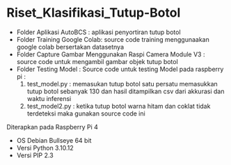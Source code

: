 # Riset_Klasifikasi_Tutup-Botol


- Folder Aplikasi AutoBCS : aplikasi penyortiran tutup botol
- Folder Training Google Colab: source code training menggunaakan google colab bersertakan datasetnya
- Folder Capture Gambar Menggunakan Raspi Camera Module V3 : source code untuk mengambil gambar objek tutup botol
- Folder Testing Model : Source code untuk testing Model pada raspberry pi :
  1. test_model.py : memasukan tutup botol satu persatu memasukkan tutup botol sebanyak 130 dan hasil ditampilkan csv dari akkurasi dan waktu inferensi 
  2. test_model2.py : ketika tutup botol warna hitam dan coklat tidak terdeteksi maka gunakan source code ini 



Diterapkan pada Raspberry Pi 4 
- OS Debian Bullseye 64 bit
- Versi Python 3.10.12
- Versi PIP 2.3
